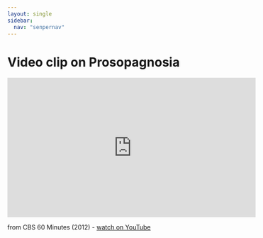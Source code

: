 ```yaml
---
layout: single
sidebar:
  nav: "senpernav"
---
```

# Video clip on Prosopagnosia

<iframe width="560" height="315" src="https://www.youtube.com/embed/dxqsBk7Wn-Y" title="YouTube video player" frameborder="0" allow="accelerometer; autoplay; clipboard-write; encrypted-media; gyroscope; picture-in-picture" allowfullscreen></iframe>

from CBS 60 Minutes (2012) - [watch on YouTube](https://www.youtube.com/embed/dxqsBk7Wn-Y)

